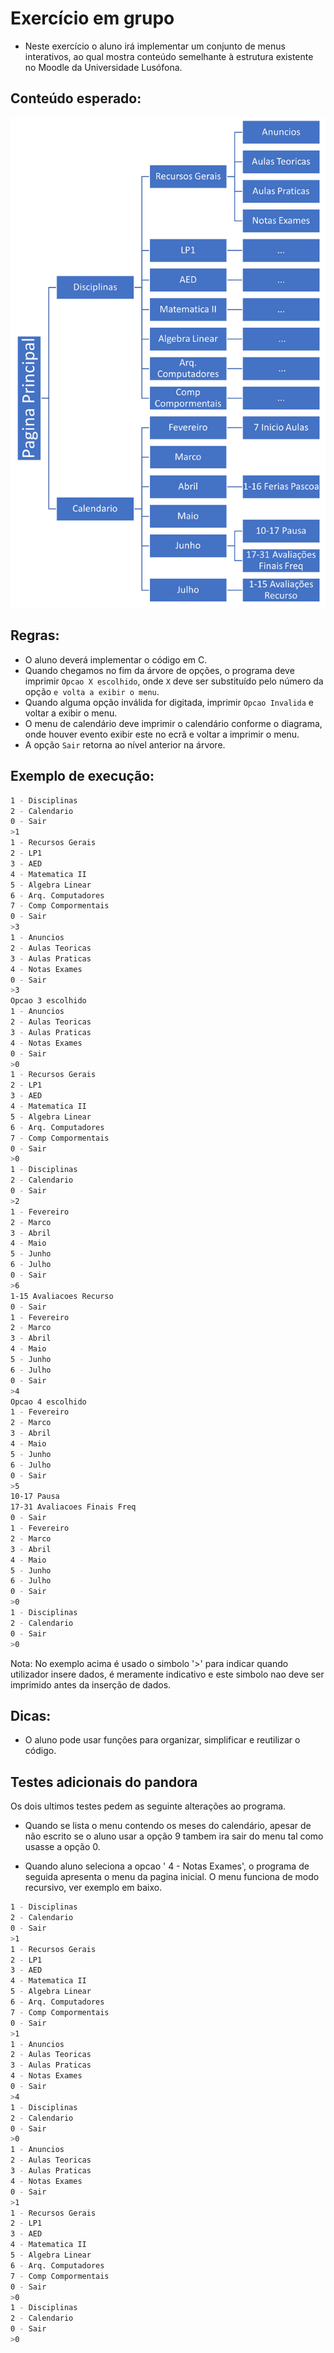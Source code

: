 # Exercício em grupo

- Neste exercício o aluno irá implementar um conjunto de menus interativos, ao qual mostra conteúdo semelhante à estrutura existente no Moodle da Universidade Lusófona.

## Conteúdo esperado:

![](./img/menu_moodle.png)

## Regras:

- O aluno deverá implementar o código em C.
- Quando chegamos no fim da árvore de opções, o programa deve imprimir `Opcao X escolhido`, onde `X` deve ser substituído pelo número da opção `e volta a exibir o menu`.
- Quando alguma opção inválida for digitada, imprimir `Opcao Invalida` e voltar a exibir o menu.
- O menu de calendário deve imprimir o calendário conforme o diagrama, onde houver evento exibir este no ecrã e voltar a imprimir o menu.
- A opção `Sair` retorna ao nível anterior na árvore.


## Exemplo de execução:

```bash
1 - Disciplinas
2 - Calendario 
0 - Sair 
>1
1 - Recursos Gerais
2 - LP1
3 - AED
4 - Matematica II
5 - Algebra Linear
6 - Arq. Computadores
7 - Comp Compormentais 
0 - Sair 
>3
1 - Anuncios
2 - Aulas Teoricas
3 - Aulas Praticas
4 - Notas Exames 
0 - Sair 
>3
Opcao 3 escolhido 
1 - Anuncios
2 - Aulas Teoricas
3 - Aulas Praticas
4 - Notas Exames 
0 - Sair 
>0
1 - Recursos Gerais
2 - LP1
3 - AED
4 - Matematica II
5 - Algebra Linear
6 - Arq. Computadores
7 - Comp Compormentais 
0 - Sair 
>0
1 - Disciplinas
2 - Calendario 
0 - Sair 
>2
1 - Fevereiro 
2 - Marco 
3 - Abril 
4 - Maio
5 - Junho
6 - Julho  
0 - Sair 
>6
1-15 Avaliacoes Recurso  
0 - Sair 
1 - Fevereiro 
2 - Marco 
3 - Abril 
4 - Maio
5 - Junho
6 - Julho  
0 - Sair 
>4
Opcao 4 escolhido 
1 - Fevereiro 
2 - Marco 
3 - Abril 
4 - Maio
5 - Junho
6 - Julho  
0 - Sair 
>5
10-17 Pausa
17-31 Avaliacoes Finais Freq  
0 - Sair 
1 - Fevereiro 
2 - Marco 
3 - Abril 
4 - Maio
5 - Junho
6 - Julho  
0 - Sair 
>0
1 - Disciplinas
2 - Calendario 
0 - Sair 
>0
``` 

Nota: No exemplo acima é usado o simbolo '>' para indicar quando utilizador insere dados, é meramente indicativo e este simbolo nao deve ser imprimido antes da inserção de dados.

## Dicas:

- O aluno pode usar funções para organizar, simplificar e reutilizar o código.

## Testes adicionais do pandora

Os dois ultimos testes pedem as seguinte alterações ao programa.

- Quando se lista o menu contendo os meses do calendário, apesar de não escrito se o aluno usar a opção 9 tambem ira sair do menu tal como usasse a opção 0.

- Quando aluno seleciona a opcao ' 4 - Notas Exames', o programa de seguida apresenta o menu da pagina inicial. O menu funciona de modo recursivo, ver exemplo em baixo.

```bash
1 - Disciplinas
2 - Calendario 
0 - Sair 
>1
1 - Recursos Gerais
2 - LP1
3 - AED
4 - Matematica II
5 - Algebra Linear
6 - Arq. Computadores
7 - Comp Compormentais 
0 - Sair 
>1
1 - Anuncios
2 - Aulas Teoricas
3 - Aulas Praticas
4 - Notas Exames 
0 - Sair 
>4
1 - Disciplinas
2 - Calendario 
0 - Sair 
>0
1 - Anuncios
2 - Aulas Teoricas
3 - Aulas Praticas
4 - Notas Exames 
0 - Sair 
>1
1 - Recursos Gerais
2 - LP1
3 - AED
4 - Matematica II
5 - Algebra Linear
6 - Arq. Computadores
7 - Comp Compormentais 
0 - Sair 
>0
1 - Disciplinas
2 - Calendario 
0 - Sair 
>0
``` 